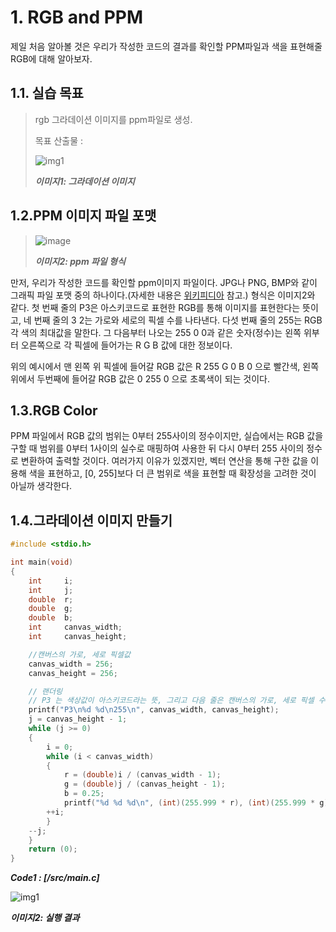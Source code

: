 # 1. RGB and PPM

 제일 처음 알아볼 것은 우리가 작성한 코드의 결과를 확인할 PPM파일과 색을 표현해줄 RGB에 대해 알아보자.

## 1.1. 실습 목표
> rgb 그라데이션 이미지를 ppm파일로 생성.
>
> 목표 산출물 :
>
> ![img1](https://raytracing.github.io/images/img-1.01-first-ppm-image.png)
>
> ***이미지1: 그라데이션 이미지***

## 1.2.PPM 이미지 파일 포맷
>
>![image](https://raytracing.github.io/images/fig-1.01-ppm.jpg)
>
> ***이미지2: ppm 파일 형식***

만저, 우리가 작성한 코드를 확인할 ppm이미지 파일이다. JPG나 PNG, BMP와 같이 그래픽 파일 포맷 중의 하나이다.(자세한 내용은 [위키피디아](https://en.wikipedia.org/wiki/Netpbm) 참고.) 형식은 이미지2와 같다. 첫 번째 줄의 P3은 아스키코드로 표현한 RGB를 통해 이미지를 표현한다는 뜻이고, 네 번째 줄의 3 2는 가로와 세로의 픽셀 수를 나타낸다. 다섯 번째 줄의 255는 RGB 각 색의 최대값을 말한다. 그 다음부터 나오는 255 0 0과 같은 숫자(정수)는 왼쪽 위부터 오른쪽으로 각 픽셀에 들어가는 R G B 값에 대한 정보이다.

위의 예시에서 맨 왼쪽 위 픽셀에 들어갈 RGB 값은 R 255 G 0 B 0 으로 빨간색, 왼쪽 위에서 두번째에 들어갈 RGB 값은 0 255 0 으로 초록색이 되는 것이다.

## 1.3.RGB Color

PPM 파일에서 RGB 값의 범위는 0부터 255사이의 정수이지만, 실습에서는 RGB 값을 구할 때 범위를 0부터 1사이의 실수로 매핑하여 사용한 뒤 다시 0부터 255 사이의 정수로 변환하여 출력할 것이다. 여러가지 이유가 있겠지만, 벡터 연산을 통해 구한 값을 이용해 색을 표현하고, [0, 255]보다 더 큰 범위로 색을 표현할 때 확장성을 고려한 것이 아닐까 생각한다.

## 1.4.그라데이션 이미지 만들기

```c
#include <stdio.h>

int	main(void)
{
	int		i;
	int		j;
	double	r;
	double	g;
	double	b;
	int		canvas_width;
	int		canvas_height;

	//캔버스의 가로, 세로 픽셀값
	canvas_width = 256;
	canvas_height = 256;

	// 랜더링
	// P3 는 색상값이 아스키코드라는 뜻, 그리고 다음 줄은 캔버스의 가로, 세로 픽셀 수, 마지막은 사용할 색상값
	printf("P3\n%d %d\n255\n", canvas_width, canvas_height);
	j = canvas_height - 1;
	while (j >= 0)
	{
		i = 0;
		while (i < canvas_width)
		{
			r = (double)i / (canvas_width - 1);
			g = (double)j / (canvas_height - 1);
			b = 0.25;
			printf("%d %d %d\n", (int)(255.999 * r), (int)(255.999 * g), (int)(255.999 * b));
		++i;
		}
	--j;
	}
	return (0);
}
```
***Code1 : [/src/main.c]***

![img1](https://raytracing.github.io/images/img-1.01-first-ppm-image.png)

***이미지2: 실행 결과***